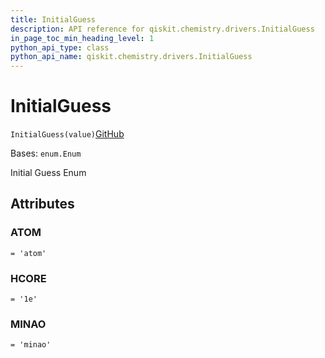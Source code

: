 ```yaml
---
title: InitialGuess
description: API reference for qiskit.chemistry.drivers.InitialGuess
in_page_toc_min_heading_level: 1
python_api_type: class
python_api_name: qiskit.chemistry.drivers.InitialGuess
---
```


# InitialGuess

<span id="qiskit.chemistry.drivers.InitialGuess" />

`InitialGuess(value)`[GitHub](https://github.com/qiskit/qiskit/tree/stable/0.18/qiskit/chemistry/drivers/pyscfd/pyscfdriver.py "view source code")

Bases: `enum.Enum`

Initial Guess Enum

## Attributes

<span id="qiskit.chemistry.drivers.InitialGuess.ATOM" />

### ATOM

`= 'atom'`

<span id="qiskit.chemistry.drivers.InitialGuess.HCORE" />

### HCORE

`= '1e'`

<span id="qiskit.chemistry.drivers.InitialGuess.MINAO" />

### MINAO

`= 'minao'`

